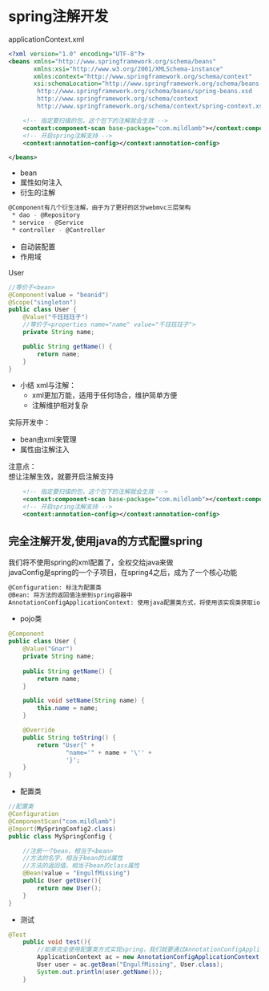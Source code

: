 # spring注解开发

applicationContext.xml
```xml
<?xml version="1.0" encoding="UTF-8"?>
<beans xmlns="http://www.springframework.org/schema/beans"
       xmlns:xsi="http://www.w3.org/2001/XMLSchema-instance"
       xmlns:context="http://www.springframework.org/schema/context"
       xsi:schemaLocation="http://www.springframework.org/schema/beans
        http://www.springframework.org/schema/beans/spring-beans.xsd
        http://www.springframework.org/schema/context
        http://www.springframework.org/schema/context/spring-context.xsd">

    <!-- 指定要扫描的包，这个包下的注解就会生效 -->
    <context:component-scan base-package="com.mildlamb"></context:component-scan>
    <!-- 开启spring注解支持 -->
    <context:annotation-config></context:annotation-config>

</beans>
```

- bean
- 属性如何注入
- 衍生的注解
```bash
@Component有几个衍生注解，由于为了更好的区分webmvc三层架构
 * dao - @Repository
 * service - @Service
 * controller - @Controller
```
- 自动装配置
- 作用域


User
```java
//等价于<bean>
@Component(value = "beanid")
@Scope("singleton")
public class User {
    @Value("千珏珏珏子")
    //等价于<properties name="name" value="千珏珏珏子">
    private String name;

    public String getName() {
        return name;
    }
}
```
- 小结
xml与注解：  
  - xml更加万能，适用于任何场合，维护简单方便
  - 注解维护相对复杂

实际开发中：  
  - bean由xml来管理
  - 属性由注解注入

注意点：  
想让注解生效，就要开启注解支持
```xml
    <!-- 指定要扫描的包，这个包下的注解就会生效 -->
    <context:component-scan base-package="com.mildlamb"></context:component-scan>
    <!-- 开启spring注解支持 -->
    <context:annotation-config></context:annotation-config>
```

## 完全注解开发,使用java的方式配置spring
我们将不使用spring的xml配置了，全权交给java来做  
javaConfig是spring的一个子项目，在spring4之后，成为了一个核心功能  
```bash
@Configuration: 标注为配置类
@Bean: 将方法的返回值注册到spring容器中
AnnotationConfigApplicationContext: 使用java配置类方式，将使用该实现类获取ioc容器
```
- pojo类
```java
@Component
public class User {
    @Value("Gnar")
    private String name;
    
    public String getName() {
        return name;
    }

    public void setName(String name) {
        this.name = name;
    }

    @Override
    public String toString() {
        return "User{" +
                "name='" + name + '\'' +
                '}';
    }
}
```
- 配置类
```java
//配置类
@Configuration
@ComponentScan("com.mildlamb")
@Import(MySpringConfig2.class)
public class MySpringConfig {

    //注册一个bean，相当于<bean>
    //方法的名字，相当于bean的id属性
    //方法的返回值，相当于bean的class属性
    @Bean(value = "EngulfMissing")
    public User getUser(){
        return new User();
    }
}
```
- 测试
```java
@Test
    public void test(){
        //如果完全使用配置类方式实现spring，我们就要通过AnnotationConfigApplicationContext容器
        ApplicationContext ac = new AnnotationConfigApplicationContext(MySpringConfig.class);
        User user = ac.getBean("EngulfMissing", User.class);
        System.out.println(user.getName());
    }
```

